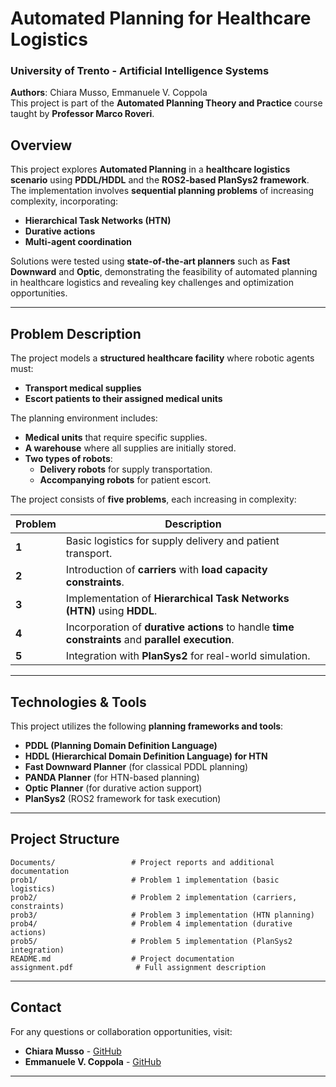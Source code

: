 # Automated Planning for Healthcare Logistics

### University of Trento - Artificial Intelligence Systems  
**Authors**: Chiara Musso, Emmanuele V. Coppola  
This project is part of the **Automated Planning Theory and Practice** course taught by **Professor Marco Roveri**.

## Overview

This project explores **Automated Planning** in a **healthcare logistics scenario** using **PDDL/HDDL** and the **ROS2-based PlanSys2 framework**. The implementation involves **sequential planning problems** of increasing complexity, incorporating:

- **Hierarchical Task Networks (HTN)**
- **Durative actions**
- **Multi-agent coordination**

Solutions were tested using **state-of-the-art planners** such as **Fast Downward** and **Optic**, demonstrating the feasibility of automated planning in healthcare logistics and revealing key challenges and optimization opportunities.

---

## Problem Description

The project models a **structured healthcare facility** where robotic agents must:

- **Transport medical supplies**  
- **Escort patients to their assigned medical units**  

The planning environment includes:

- **Medical units** that require specific supplies.
- **A warehouse** where all supplies are initially stored.
- **Two types of robots**:  
  - **Delivery robots** for supply transportation.  
  - **Accompanying robots** for patient escort.  

The project consists of **five problems**, each increasing in complexity:

| Problem | Description |
|---------|------------|
| **1** | Basic logistics for supply delivery and patient transport. |
| **2** | Introduction of **carriers** with **load capacity constraints**. |
| **3** | Implementation of **Hierarchical Task Networks (HTN)** using **HDDL**. |
| **4** | Incorporation of **durative actions** to handle **time constraints** and **parallel execution**. |
| **5** | Integration with **PlanSys2** for real-world simulation. |

---

## Technologies & Tools

This project utilizes the following **planning frameworks and tools**:

- **PDDL (Planning Domain Definition Language)**  
- **HDDL (Hierarchical Domain Definition Language) for HTN**  
- **Fast Downward Planner** (for classical PDDL planning)  
- **PANDA Planner** (for HTN-based planning)  
- **Optic Planner** (for durative action support)  
- **PlanSys2** (ROS2 framework for task execution)  

---

## Project Structure

```
Documents/                 # Project reports and additional documentation
prob1/                     # Problem 1 implementation (basic logistics)
prob2/                     # Problem 2 implementation (carriers, constraints)
prob3/                     # Problem 3 implementation (HTN planning)
prob4/                     # Problem 4 implementation (durative actions)
prob5/                     # Problem 5 implementation (PlanSys2 integration)
README.md                  # Project documentation
assignment.pdf              # Full assignment description
```

---

## Contact

For any questions or collaboration opportunities, visit:

- **Chiara Musso** - [GitHub](https://github.com/ChiaraMuss)  
- **Emmanuele V. Coppola** - [GitHub](https://github.com/EmmanuelEngineer)  

---

